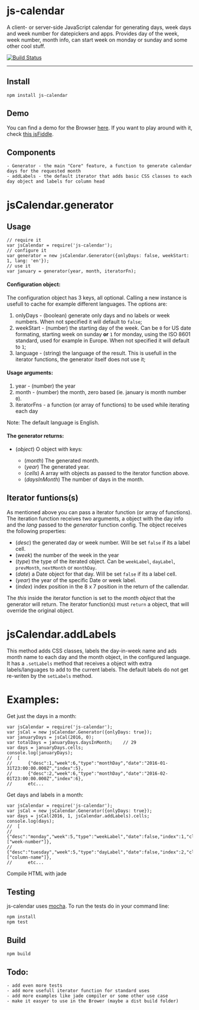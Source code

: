 
# js-calendar


A client- or server-side JavaScript calendar for generating days, week days and week number for datepickers and apps. Provides day of the week, week number, month info, can start week on monday or sunday and some other cool stuff.

[![Build Status](https://travis-ci.org/SergioCrisostomo/js-calendar.svg)](https://travis-ci.org/SergioCrisostomo/js-calendar)

---


## Install

    npm install js-calendar

## Demo

You can find a demo for the Browser [here](https://rawgit.com/SergioCrisostomo/js-calendar/master/demo/demo.html). If you want to play around with it, check [this jsFiddle](https://jsfiddle.net/Sergio_fiddle/e8607dnL/).

## Components

	- Generator - the main "Core" feature, a function to generate calendar days for the requested month
	- addLabels - the default iterator that adds basic CSS classes to each day object and labels for column head

# jsCalendar.generator

## Usage

	// require it
	var jsCalendar = require('js-calendar');
	// configure it
	var generator = new jsCalendar.Generator({onlyDays: false, weekStart: 1, lang: 'en'});
	// use it
	var january = generator(year, month, iteratorFn);

#### Configuration object:

The configuration object has 3 keys, all optional. Calling a new instance is usefull to cache for example different languages. The options are:

1. onlyDays - (boolean) generate only days and no labels or week numbers. When not specified it will default to `false`;
2. weekStart - (number) the starting day of the week. Can be `0` for US date formating, starting week on sunday **or** `1` for monday, using the ISO 8601 standard, used for example in Europe. When not specified it will default to `1`;
3. language - (string) the language of the result. This is usefull in the iterator functions, the generator itself does not use it;

#### Usage arguments:

1. year - (number) the year
2. month - (number) the month, zero based (ie. january is month number `0`).
3. iteratorFns - a function (or array of functions) to be used while iterating each day

Note:
The default language is English.

#### The generator returns:

* (*object*) O object with keys:

	* (*month*) The generated month.
	* (*year*) The generated year.
	* (*cells*) A array with objects as passed to the iterator function above.
	* (*daysInMonth*) The number of days in the month.

## Iterator funtions(s)

As mentioned above you can pass a iterator function (or array of functions).
The iteration function receives two arguments, a object with the day info and the _lang_ passed to the _generator_ function config. The object receives the following properties:

 - (_desc_) the generated day or week number. Will be set `false` if its a label cell.
 - (_week_) the number of the week in the year
 - (_type_) the type of the iterated object. Can be `weekLabel`, `dayLabel`, `prevMonth`, `nextMonth` or `monthDay`.
 - (_date_) a Date object for that day. Will be set `false` if its a label cell.
 - (_year_) the year of the specific Date or week label.
 - (_index_) index position in the 8 x 7 position in the return of the callendar.

The _this_ inside the iterator function is set to the _month object_ that the generator will return.
The iterator function(s) must `return` a object, that will override the original object.

# jsCalendar.addLabels

This method adds CSS classes, labels the day-in-week name and ads month name to each day and the month object, in the configured language. It has a `.setLabels` method that receives a object with extra labels/languages to add to the current labels. The default labels do not get re-writen by the `setLabels` method.

# Examples:

Get just the days in a month:

	var jsCalendar = require('js-calendar');
	var jsCal = new jsCalendar.Generator({onlyDays: true});
	var januaryDays = jsCal(2016, 0);
	var totalDays = januaryDays.daysInMonth;	// 29
	var days = januaryDays.cells;
	console.log(januaryDays);
	// 	[
	//     	{"desc":1,"week":6,"type":"monthDay","date":"2016-01-31T23:00:00.000Z","index":5},
	//     	{"desc":2,"week":6,"type":"monthDay","date":"2016-02-01T23:00:00.000Z","index":6},
	//     	etc...

Get days and labels in a month:

	var jsCalendar = require('js-calendar');
	var jsCal = new jsCalendar.Generator({onlyDays: true});
	var days = jsCal(2016, 1, jsCalendar.addLabels).cells;
	console.log(days);
	// 	[
	//		{"desc":"monday","week":5,"type":"weekLabel","date":false,"index":1,"class":["week-number"]},
	//		{"desc":"tuesday","week":5,"type":"dayLabel","date":false,"index":2,"class":["column-name"]},
	//		etc...

Compile HTML with jade

## Testing

js-calendar uses [mocha](http://mochajs.org/). To run the tests do in your command line:

    npm install
	npm test

## Build

    npm build

## Todo:

	- add even more tests
	- add more usefull iterator function for standard uses
	- add more examples like jade compiler or some other use case
	- make it easyer to use in the Brower (maybe a dist build folder)
